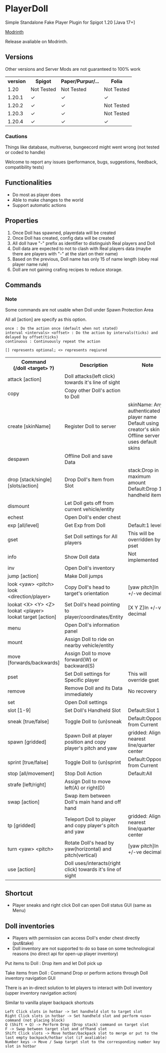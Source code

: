 # PlayerDoll
Simple Standalone Fake Player Plugin for Spigot 1.20 [Java 17+]

[Modrinth](https://modrinth.com/plugin/playerdoll)

Release avaliable on Modrinth.

## Versions
Other versions and Server Mods are not guaranteed to 100% work
<table>
  <tr>
    <th>version</th>
    <th>Spigot</th>
    <th>Paper/Purpur/...</th>
    <th>Folia</th>
  </tr>
  <tr>
    <td>1.20</td>
    <td>Not Tested</td>
    <td>Not Tested</td>
    <td>Not Tested</td>
  </tr>
  <tr>
    <td>1.20.1</td>
    <td>✓</td>
    <td>✓</td>
    <td>✓</td>
  </tr>
  <tr>
    <td>1.20.2</td>
    <td>✓</td>
    <td>✓</td>
    <td>Not Tested</td>
  </tr>
  <tr>
    <td>1.20.3</td>
    <td>✓</td>
    <td>✓</td>
    <td>Not Tested</td>
  </tr>
  <tr>
    <td>1.20.4</td>
    <td>✓</td>
    <td>✓</td>
    <td>✓</td>
  </tr>
</table>

### Cautions
Things like database, multiverse, bungeecord might went wrong (not tested or coded to handle)

Welcome to report any issues (performance, bugs, suggestions, feedback, compatibility tests)

## Functionalities
- Do most as player does
- Able to make changes to the world
- Support automatic actions

## Properties
1. Once Doll has spawned, playerdata will be created
2. Once Doll has created, config data will be created
3. All doll have "-" prefix as identifier to distinguish Real players and Doll
4. Doll data are expected to not to clash with Real players data (maybe there are players with "-" at the start on their name)
5. Based on the previous, Doll name has only 15 of name length (obey real player name rule)
6. Doll are not gaining crafing recipes to reduce storage.

## Commands
### Note
Some commands are not usable when Doll under Spawn Protection Area

All all [action] are specify as this option.
```
once : Do the action once (default when not stated)
interval <intervals> <offset> : Do the action by intervals(ticks) and delayed by offset(ticks)
continuous : Continuously repeat the action
```
`[] represents optional; <> represents reqiured`

<table>
  <tr>
    <th>Command<br>(/doll &lt;target&gt; ?)</th>
    <th>Description</th>
    <th>Note</th>
  </tr>
  <tr>
    <td>attack [action]</td>
    <td>Doll attacks(left click) towards it's line of sight</td>
    <td></td>
  </tr>
  <tr>
    <td>copy <Target></td>
    <td>Copy other Doll's action to Doll</td>
    <td></td>
  </tr>
  <tr>
    <td>create [skinName]</td>
    <td>Register Doll to server</td>
    <td>skinName: Any authenticated player name<br>Default using creator's skin<br>Offline server uses default skins</td>
  </tr>
  <tr>
    <td>despawn</td>
    <td>Offline Doll and save Data</td>
    <td></td>
  </tr>
  <tr>
    <td>drop [stack/single] [slots/action]</td>
    <td>Drop Doll's Item from Slot</td>
    <td>stack:Drop in maximum amount<br>Default:Drop 1 handheld item</td>
  </tr>
  <tr>
    <td>dismount</td>
    <td>Let Doll gets off from current vehicle/entity</td>
    <td></td>
  </tr>
  <tr>
    <td>echest</td>
    <td>Open Doll's ender chest</td>
    <td></td>
  </tr>
  <tr>
    <td>exp [all/level]</td>
    <td>Get Exp from Doll</td>
    <td>Default:1 level</td>
  </tr>
  <tr>
    <td>gset</td>
    <td>Set Doll settings for All players</td>
    <td>This will be overridden by pset</td>
  </tr>
  <tr>
    <td>info</td>
    <td>Show Doll data</td>
    <td>Not implemented</td>
  </tr>
  <tr>
    <td>inv</td>
    <td>Open Doll's inventory</td>
    <td></td>
  </tr>
  <tr>
    <td>jump [action]</td>
    <td>Make Doll jumps</td>
    <td></td>
  </tr>
  <tr>
    <td>look &lt;yaw&gt; &lt;pitch&gt;<br>look &lt;direction/player&gt;</td>
    <td>Copy Doll's head to target's orientation</td>
    <td>[yaw pitch]In +/-ve decimal</td>
  </tr>
  <tr>
    <td>lookat &lt;X&gt; &lt;Y&gt; &lt;Z&gt;<br>lookat &lt;player&gt;<br>lookat target [action]</td>
    <td>Set Doll's head pointing to player/coordinates/Entity</td>
    <td>[X Y Z]In +/-ve decimal</td>
  </tr>
  <tr>
    <td>menu</td>
    <td>Open Doll's information panel</td>
    <td></td>
  </tr>
  <tr>
    <td>mount</td>
    <td>Assign Doll to ride on nearby vehicle/entity</td>
    <td></td>
  </tr>
  <tr>
    <td>move [forwards/backwards]</td>
    <td>Assign Doll to move forward(W) or backward(S)</td>
    <td></td>
  </tr>
  <tr>
    <td>pset <player></td>
    <td>Set Doll settings for Specific player</td>
    <td>This will override gset</td>
  </tr>
  <tr>
    <td>remove</td>
    <td>Remove Doll and its Data immediately</td>
    <td>No recovery</td>
  </tr>
  <tr>
    <td>set</td>
    <td>Open Doll settings</td>
    <td></td>
  </tr>
  <tr>
    <td>slot [1-9]</td>
    <td>Set Doll's Handheld Slot</td>
    <td>Default:Slot 1</td>
  </tr>
  <tr>
    <td>sneak [true/false]</td>
    <td>Toggle Doll to (un)sneak</td>
    <td>Default:Opposite from Current</td>
  </tr>
  <tr>
    <td>spawn [gridded]</td>
    <td>Spawn Doll at player position and copy player's pitch and yaw</td>
    <td>gridded: Align at nearest line/quarter center</td>
  </tr>
  <tr>
    <td>sprint [true/false]</td>
    <td>Toggle Doll to (un)sprint</td>
    <td>Default:Opposite from Current</td>
  </tr>
  <tr>
    <td>stop [all/movement]</td>
    <td>Stop Doll Action</td>
    <td>Default:All</td>
  </tr>
  <tr>
    <td>strafe [left/right]</td>
    <td>Assign Doll to move left(A) or right(D)</td>
    <td></td>
  </tr>
  <tr>
    <td>swap [action]</td>
    <td>Swap item between Doll's main hand and off hand</td>
    <td></td>
  </tr>
  <tr>
    <td>tp [gridded]</td>
    <td>Teleport Doll to player and copy player's pitch and yaw</td>
    <td>gridded: Align at nearest line/quarter center</td>
  </tr>
  <tr>
    <td>turn &lt;yaw&gt; &lt;pitch&gt;</td>
    <td>Rotate Doll's head by yaw(horizontal) and pitch(vertical)</td>
    <td>[yaw pitch]In +/-ve decimal</td>
  </tr>
  <tr>
    <td>use [action]</td>
    <td>Doll uses/interacts(right click) towards it's line of sight</td>
    <td></td>
  </tr>
</table>

## Shortcut
- Player sneaks and right click Doll can open Doll status GUI (same as Menu)

## Doll inventories
- Players with permission can access Doll's ender chest directly (put&take)
- Doll inventory are not supported to do so base on some technological reasons (no direct api for open-up player inventory)

Put items to Doll : Drop item and let Doll pick up

Take items from Doll : Command Drop or perform actions through Doll inventory navigation GUI

There is an in-direct solution to let players to interact with Doll inventory (upper inventory navigation action)

Similar to vanilla player backpack shortcuts
```
Left Click slots in hotbar -> Set handheld slot to target slot
Right Click slots in hotbar -> Set handheld slot and perform <use> command (not placing block)
Q (Shift + Q) -> Perform Drop (Drop stack) command on target slot
F -> Swap between target slot and offhand slot
Shift Click slots -> Move hotbar/backpack slot to merge or put to the last empty backpack/hotbar slot (if avaliable)
Number keys -> Move / Swap target slot to the corresponding number key slot in hotbar
```
